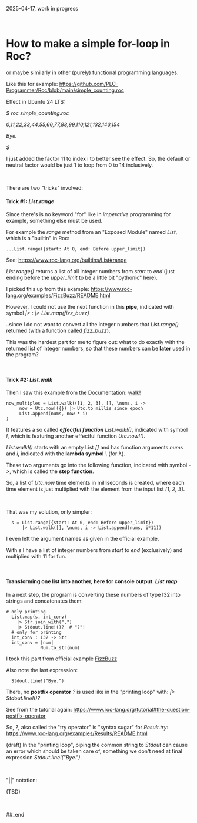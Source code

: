 2025-04-17, work in progress

<br/>


# How to make a simple for-loop in Roc?

or maybe similarly in other (purely) functional programming languages.

Like this for example: https://github.com/PLC-Programmer/Roc/blob/main/simple_counting.roc

Effect in Ubuntu 24 LTS:

_$ roc simple_counting.roc_

_0,11,22,33,44,55,66,77,88,99,110,121,132,143,154_

_Bye._

_$_

I just added the factor 11 to index i to better see the effect. So, the default or neutral factor would be just 1 to loop from 0 to 14 inclusively.

<br/>

There are two "tricks" involved:

#### Trick #1: _List.range_

Since there's is no keyword "for" like in _imperative_ programming for example, something else must be used.

For example the _range_ method from an "Exposed Module" named _List_, which is a "builtin" in Roc:

```
...List.range({start: At 0, end: Before upper_limit})
```

See: https://www.roc-lang.org/builtins/List#range

_List.range()_ returns a list of all integer numbers from _start_ to _end_ (just ending before the _upper_limit_ to be a little bit "pythonic" here).

I picked this up from this example: https://www.roc-lang.org/examples/FizzBuzz/README.html

However, I could not use the next function in this **pipe**, indicated with symbol _|>_ :  _|> List.map(fizz_buzz)_

..since I do not want to convert all the integer numbers that _List.range()_ returned (with a function called _fizz_buzz_).

This was the hardest part for me to figure out: what to do exactly with the returned list of integer numbers, so that these numbers can be **later** used in the program?

<br/>

#### Trick #2: _List.walk_

Then I saw this example from the Documentation: [walk!](https://www.roc-lang.org/builtins/List#walk!)

```
now_multiples = List.walk!([1, 2, 3], [], \nums, i ->
     now = Utc.now!({}) |> Utc.to_millis_since_epoch
     List.append(nums, now * i)
)
```

It features a so called _**effectful function**_ _List.walk!()_, indicated with symbol _!_, which is featuring another effectful function _Utc.now!()_.

_List.walk!()_ starts with an empty List _[]_ and has function arguments _nums_ and _i_, indicated with the **lambda symbol** _\\_ (for λ).

These two arguments go into the following function, indicated with symbol _->_, which is called the **step function**.

So, a list of _Utc.now_ time elements in milliseconds is created, where each time element is just multiplied with the element from the input list _[1, 2, 3]_.

<br/>

That was my solution, only simpler:

```
  s = List.range({start: At 0, end: Before upper_limit})
      |> List.walk([], \nums, i -> List.append(nums, i*11))
```

I even left the argument names as given in the official example.

With _s_ I have a list of integer numbers from _start_ to _end_ (exclusively) and multiplied with 11 for fun.

<br/>

#### Transforming one list into another, here for console output: _List.map_

In a next step, the program is converting these numbers of type I32 into strings and  concatenates them:

```
# only printing
  List.map(s, int_conv)
    |> Str.join_with(",")
    |> Stdout.line!()?  # "?"!
  # only for printing
  int_conv : I32 -> Str
  int_conv = |num|
             Num.to_str(num)
```

I took this part from official example [FizzBuzz](https://www.roc-lang.org/examples/FizzBuzz/README.html) 



Also note the last expression:

```
  Stdout.line!("Bye.")
```

There, no **postfix operator** _?_ is used like in the "printing loop" with: _|> Stdout.line!()?_

See from the tutorial again: https://www.roc-lang.org/tutorial#the-question-postfix-operator

So, _?_, also called the "try operator" is "syntax sugar" for _Result.try_: https://www.roc-lang.org/examples/Results/README.html

(draft)
In the "printing loop", piping the common string to _Stdout_ can cause an error which should be taken care of, something we don't need at final expression _Stdout.line!("Bye.")_.

<br/>

"||" notation:

(TBD)


<br/>

##_end
